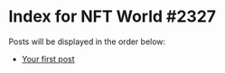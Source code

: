 # Index for NFT World #2327
Posts will be displayed in the order below:

- [Your first post](./001-first.md)

